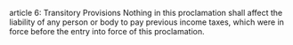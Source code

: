 article 6: Transitory Provisions
Nothing in this proclamation shall affect the liability of any person or body to pay previous income taxes, which were in force before the entry into force of this proclamation. 
<ul>
</ul>